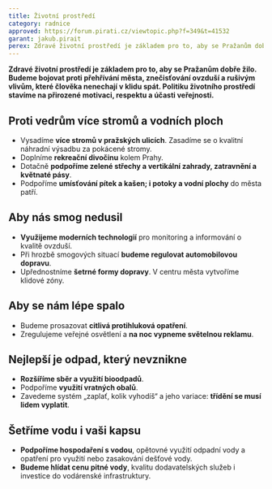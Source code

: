 ```yaml
---
title: Životní prostředí
category: radnice
approved: https://forum.pirati.cz/viewtopic.php?f=349&t=41532
garant: jakub.pirait
perex: Zdravé životní prostředí je základem pro to, aby se Pražanům dobře žilo. Budeme bojovat proti přehřívání města, znečisťování ovzduší a rušivým vlivům, které člověka nenechají v klidu spát. Politiku životního prostředí stavíme na přirozené motivaci, respektu a účasti veřejnosti.
---
```


**Zdravé životní prostředí je základem pro to, aby se Pražanům dobře žilo. Budeme bojovat proti přehřívání města, znečisťování ovzduší a rušivým vlivům, které člověka nenechají v klidu spát. Politiku životního prostředí stavíme na přirozené motivaci, respektu a účasti veřejnosti.**

## Proti vedrům více stromů a vodních ploch

- Vysadíme **více stromů v pražských ulicích**. Zasadíme se o kvalitní náhradní výsadbu za pokácené stromy.  
- Doplníme **rekreační divočinu** kolem Prahy.  
- Dotačně **podpoříme zelené střechy a vertikální zahrady, zatravnění a květnaté pásy**.
- Podpoříme **umísťování pítek a kašen; i potoky a vodní plochy** do města patří.

## Aby nás smog nedusil

- **Využijeme moderních technologií** pro monitoring a informování o kvalitě ovzduší.  
- Při hrozbě smogových situací **budeme regulovat automobilovou dopravu**.  
- Upřednostníme **šetrné formy dopravy**. V centru města vytvoříme klidové zóny.

## Aby se nám lépe spalo

- Budeme prosazovat **citlivá protihluková opatření**.  
- Zregulujeme veřejné osvětlení a **na noc vypneme světelnou reklamu**.

## Nejlepší je odpad, který nevznikne

- **Rozšíříme sběr a využití bioodpadů**.  
- Podpoříme **využití vratných obalů**. 
- Zavedeme systém „zaplať, kolik vyhodíš“ a jeho variace: **třídění se musí lidem vyplatit**.

## Šetříme vodu i vaši kapsu

- **Podpoříme hospodaření s vodou**, opětovné využití odpadní vody a opatření pro využití nebo zasakování dešťové vody.  
- **Budeme hlídat cenu pitné vody**, kvalitu dodavatelských služeb i investice do vodárenské infrastruktury.

